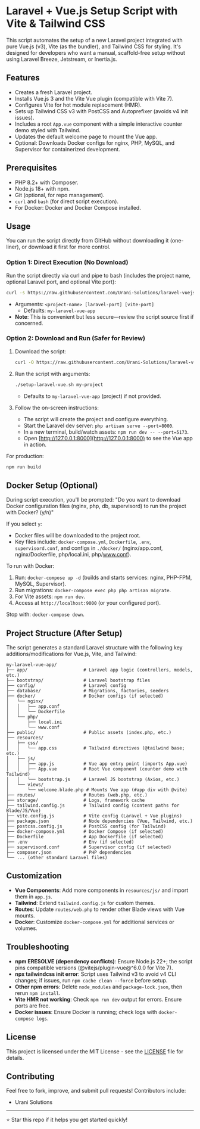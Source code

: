 # Laravel + Vue.js Setup Script with Vite & Tailwind CSS

This script automates the setup of a new Laravel project integrated with pure Vue.js (v3), Vite (as the bundler), and Tailwind CSS for styling. It's designed for developers who want a manual, scaffold-free setup without using Laravel Breeze, Jetstream, or Inertia.js.

## Features
- Creates a fresh Laravel project.
- Installs Vue.js 3 and the Vite Vue plugin (compatible with Vite 7).
- Configures Vite for hot module replacement (HMR).
- Sets up Tailwind CSS v3 with PostCSS and Autoprefixer (avoids v4 init issues).
- Includes a root `App.vue` component with a simple interactive counter demo styled with Tailwind.
- Updates the default welcome page to mount the Vue app.
- Optional: Downloads Docker configs for nginx, PHP, MySQL, and Supervisor for containerized development.

## Prerequisites
- PHP 8.2+ with Composer.
- Node.js 18+ with npm.
- Git (optional, for repo management).
- `curl` and `bash` (for direct script execution).
- For Docker: Docker and Docker Compose installed.

## Usage
You can run the script directly from GitHub without downloading it (one-liner), or download it first for more control.

### Option 1: Direct Execution (No Download)
Run the script directly via curl and pipe to bash (includes the project name, optional Laravel port, and optional Vite port):

```bash
curl -s https://raw.githubusercontent.com/Urani-Solutions/laravel-vuejs-setup/refs/heads/main/create_laravel_vuejs.sh | bash -s my-project
```
- Arguments: `<project-name> [laravel-port] [vite-port]`
  - Defaults: `my-laravel-vue-app`
- **Note**: This is convenient but less secure—review the script source first if concerned.

### Option 2: Download and Run (Safer for Review)
1. Download the script:
   ```bash
   curl -O https://raw.githubusercontent.com/Urani-Solutions/laravel-vuejs-setup/refs/heads/main/create_laravel_vuejs.sh
   ```

2. Run the script with arguments:
   ```bash
   ./setup-laravel-vue.sh my-project
   ```
   - Defaults to `my-laravel-vue-app` (project) if not provided.

3. Follow the on-screen instructions:
   - The script will create the project and configure everything.
   - Start the Laravel dev server: `php artisan serve --port=8000`.
   - In a new terminal, build/watch assets: `npm run dev -- --port=5173`.
   - Open [http://127.0.0.1:8000](http://127.0.0.1:8000) to see the Vue app in action.

For production:
```bash
npm run build
```

## Docker Setup (Optional)
During script execution, you'll be prompted: "Do you want to download Docker configuration files (nginx, php, db, supervisord) to run the project with Docker? (y/n)"

If you select `y`:
- Docker files will be downloaded to the project root.
- Key files include: `docker-compose.yml`, `Dockerfile`, `.env`, `supervisord.conf`, and configs in `./docker/` (nginx/app.conf, nginx/Dockerfile, php/local.ini, php/www.conf).

To run with Docker:
1. Run: `docker-compose up -d` (builds and starts services: nginx, PHP-FPM, MySQL, Supervisor).
2. Run migrations: `docker-compose exec php php artisan migrate`.
3. For Vite assets: `npm run dev`.
4. Access at `http://localhost:9000` (or your configured port).

Stop with: `docker-compose down`.

## Project Structure (After Setup)
The script generates a standard Laravel structure with the following key additions/modifications for Vue.js, Vite, and Tailwind:

```
my-laravel-vue-app/
├── app/                     # Laravel app logic (controllers, models, etc.)
├── bootstrap/               # Laravel bootstrap files
├── config/                  # Laravel config
├── database/                # Migrations, factories, seeders
├── docker/                  # Docker configs (if selected)
│   └── nginx/
│   │   ├── app.conf
│   │   └── Dockerfile
│   └── php/
│       ├── local.ini
│       └── www.conf
├── public/                  # Public assets (index.php, etc.)
├── resources/
│   ├── css/
│   │   └── app.css          # Tailwind directives (@tailwind base; etc.)
│   ├── js/
│   │   ├── app.js           # Vue app entry point (imports App.vue)
│   │   ├── App.vue          # Root Vue component (counter demo with Tailwind)
│   │   └── bootstrap.js     # Laravel JS bootstrap (Axios, etc.)
│   └── views/
│       └── welcome.blade.php # Mounts Vue app (#app div with @vite)
├── routes/                  # Routes (web.php, etc.)
├── storage/                 # Logs, framework cache
├── tailwind.config.js       # Tailwind config (content paths for Blade/JS/Vue)
├── vite.config.js           # Vite config (Laravel + Vue plugins)
├── package.json             # Node dependencies (Vue, Tailwind, etc.)
├── postcss.config.js        # PostCSS config (for Tailwind)
├── docker-compose.yml       # Docker Compose (if selected)
├── Dockerfile               # App Dockerfile (if selected)
├── .env                     # Env (if selected)
├── supervisord.conf         # Supervisor config (if selected)
├── composer.json            # PHP dependencies
└── ... (other standard Laravel files)
```

## Customization
- **Vue Components**: Add more components in `resources/js/` and import them in `app.js`.
- **Tailwind**: Extend `tailwind.config.js` for custom themes.
- **Routes**: Update `routes/web.php` to render other Blade views with Vue mounts.
- **Docker**: Customize `docker-compose.yml` for additional services or volumes.

## Troubleshooting
- **npm ERESOLVE (dependency conflicts)**: Ensure Node.js 22+; the script pins compatible versions (@vitejs/plugin-vue@^6.0.0 for Vite 7).
- **npx tailwindcss init error**: Script uses Tailwind v3 to avoid v4 CLI changes; if issues, run `npm cache clean --force` before setup.
- **Other npm errors**: Delete `node_modules` and `package-lock.json`, then rerun `npm install`.
- **Vite HMR not working**: Check `npm run dev` output for errors. Ensure ports are free.
- **Docker issues**: Ensure Docker is running; check logs with `docker-compose logs`.

## License
This project is licensed under the MIT License - see the [LICENSE](LICENSE) file for details.

## Contributing
Feel free to fork, improve, and submit pull requests! Contributors include:
- Urani Solutions

---

⭐ Star this repo if it helps you get started quickly!
